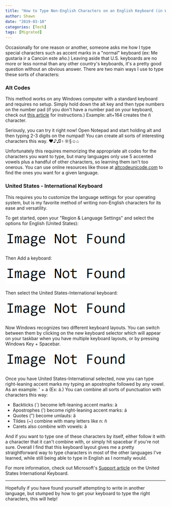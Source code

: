 ```yaml
---
title: "How to Type Non-English Characters on an English Keyboard (in Windows)"
author: Shawn
date: "2019-03-10"
categories: [Tech]
tags: [Migrated]
---
```


Occasionally for one reason or another, someone asks me how I type special characters such as accent marks in a "normal" keyboard (ex: Me gustaría ir a Cancún este año.) Leaving aside that U.S. keyboards are no more or less normal than any other country's keyboards, it's a pretty good question without an obvious answer. There are two main ways I use to type these sorts of characters:

### Alt Codes

This method works on any Windows computer with a standard keyboard and requires no setup. Simply hold down the alt key and then type numbers on the number pad (if you don't have a number pad on your keyboard, check out [this article](https://altcodeunicode.com/how-to-use-alt-codes/) for instructions.) Example: alt+164 creates the ñ character.

Seriously, you can try it right now! Open Notepad and start holding alt and then typing 2-3 digits on the numpad! You can create all sorts of interesting characters this way. ♥♪♫♀☼§☺⌂

Unfortunately this requires memorizing the appropriate alt codes for the characters you want to type, but many languages only use 5 accented vowels plus a handful of other characters, so learning them isn't too onerous. You can use online resources like those at [altcodeunicode.com](https://altcodeunicode.com/alt-codes-for-latin-letters-with-accents-or-diacritical-marks-used-in-foreign-languages/) to find the ones you want for a given language.

### United States - International Keyboard

This requires you to customize the language settings for your operating system, but is my favorite method of writing non-English characters for its ease and versatility.

To get started, open your "Region & Language Settings" and select the options for English (United States):

![ApplicationFrameHost_2019-03-10_16-50-51.jpg](/content/image-not-found.png)

Then Add a keyboard:

![ApplicationFrameHost_2019-03-10_16-52-24.jpg](/content/image-not-found.png)

Then select the United States-International keyboard:

![ApplicationFrameHost_2019-03-10_16-53-06.jpg](/content/image-not-found.png)

Now Windows recognizes two different keyboard layouts. You can switch between them by clicking on the new keyboard selector which will appear on your taskbar when you have multiple keyboard layouts, or by pressing Windows Key + Spacebar.

![2019-03-10_16-54-12.jpg](/content/image-not-found.png)

Once you have United States-International selected, now you can type right-leaning accent marks my typing an apostrophe followed by any vowel. As an example: ' + a (Ex: á.) You can combine all sorts of punctuation with characters this way:

- Backticks (\`) become left-leaning accent marks: à
- Apostrophes (') become right-leaning accent marks: á
- Quotes (") become umlauts: ä
- Tildes (~) combine with many letters like n: ñ
- Carets also combine with vowels: â

And if you want to type one of these characters by itself, either follow it with a character that it can't combine with, or simply hit spacebar if you're not sure. Overall I find that this keyboard layout gives me a pretty straightforward way to type characters in most of the other languages I've learned, while still being able to type in English as I normally would.

For more information, check out Microsoft's [Support article](https://support.microsoft.com/en-us/help/306560/how-to-use-the-united-states-international-keyboard-layout-in-windows) on the United States International Keyboard.

* * *

Hopefully if you have found yourself attempting to write in another language, but stumped by how to get your keyboard to type the right characters, this will help!

